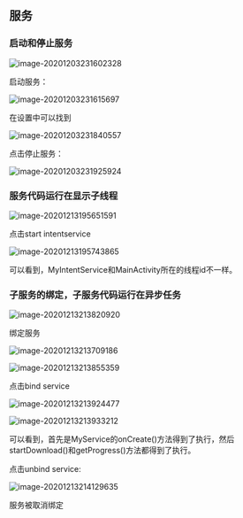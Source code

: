 ## 服务

### 启动和停止服务

![image-20201203231602328](res/image-20201203231602328.png)

启动服务：

![image-20201203231615697](res/image-20201203231615697.png)

在设置中可以找到

![image-20201203231840557](res/image-20201203231840557.png)

点击停止服务：

![image-20201203231925924](res/image-20201203231925924.png)



### 服务代码运行在显示子线程

![image-20201213195651591](res/image-20201213195651591.png)

点击start intentservice

![image-20201213195743865](res/image-20201213195743865.png)

可以看到，MyIntentService和MainActivity所在的线程id不一样。



### 子服务的绑定，子服务代码运行在异步任务

![image-20201213213820920](res/image-20201213213820920.png)

绑定服务

![image-20201213213709186](res/image-20201213213709186.png)

![image-20201213213855359](res/image-20201213213855359.png)

点击bind service

![image-20201213213924477](res/image-20201213213924477.png)

![image-20201213213933212](res/image-20201213213933212.png)

可以看到，首先是MyService的onCreate()方法得到了执行，然后startDownload()和getProgress()方法都得到了执行。

点击unbind service:

![image-20201213214129635](res/image-20201213214129635.png)

服务被取消绑定